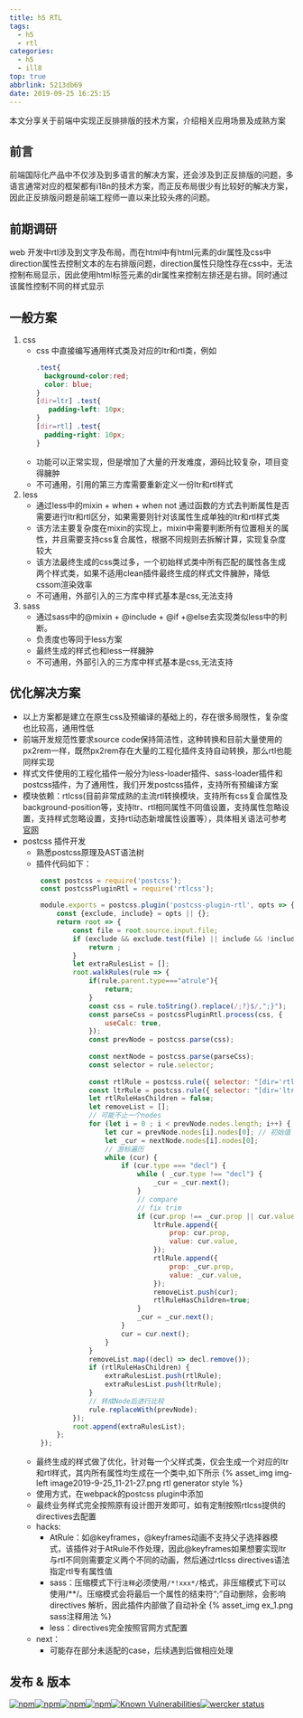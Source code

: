 ```yaml
---
title: h5 RTL
tags:
  - h5
  - rtl
categories:
  - h5
  - ill8
top: true
abbrlink: 5213db69
date: 2019-09-25 16:25:15
---
```

本文分享关于前端中实现正反排排版的技术方案，介绍相关应用场景及成熟方案
## 前言
   前端国际化产品中不仅涉及到多语言的解决方案，还会涉及到正反排版的问题，多语言通常对应的框架都有i18n的技术方案，而正反布局很少有比较好的解决方案，因此正反排版问题是前端工程师一直以来比较头疼的问题。
## 前期调研
   web 开发中rtl涉及到文字及布局，而在html中有html元素的dir属性及css中direction属性去控制文本的左右排版问题，direction属性只隐性存在css中，无法控制布局显示，因此使用html标签元素的dir属性来控制左排还是右排。同时通过该属性控制不同的样式显示
## 一般方案
1. css
    - css 中直接编写通用样式类及对应的ltr和rtl类，例如
        ```css
       .test{
          background-color:red;
          color: blue;
       }
       [dir=ltr] .test{
           padding-left: 10px;
      }
      [dir=rtl] .test{
          padding-right: 10px;
      }
        ```
     - 功能可以正常实现，但是增加了大量的开发难度，源码比较复杂，项目变得臃肿
     - 不可通用，引用的第三方库需要重新定义一份ltr和rtl样式
2. less
    - 通过less中的mixin + when + when not 通过函数的方式去判断属性是否需要进行ltr和rtl区分，如果需要则针对该属性生成单独的ltr和rtl样式类
    - 该方法主要复杂度在mixin的实现上，mixin中需要判断所有位置相关的属性，并且需要支持css复合属性，根据不同规则去拆解计算，实现复杂度较大
    - 该方法最终生成的css类过多，一个初始样式类中所有匹配的属性各生成两个样式类，如果不适用clean插件最终生成的样式文件臃肿，降低cssom渲染效率
    - 不可通用，外部引入的三方库中样式基本是css,无法支持
3. sass
    - 通过sass中的@mixin + @include + @if +@else去实现类似less中的判断。
    - 负责度也等同于less方案
    - 最终生成的样式也和less一样臃肿
    - 不可通用，外部引入的三方库中样式基本是css,无法支持
    
## 优化解决方案
* 以上方案都是建立在原生css及预编译的基础上的，存在很多局限性，复杂度也比较高，通用性低
* 前端开发规范性要求source code保持简洁性，这种转换和目前大量使用的px2rem一样，既然px2rem存在大量的工程化插件支持自动转换，那么rtl也能同样实现
* 样式文件使用的工程化插件一般分为less-loader插件、sass-loader插件和postcss插件，为了通用性，我们开发postcss插件，支持所有预编译方案
* 模块依赖：rtlcss(目前非常成熟的主流rtl转换模块，支持所有css复合属性及background-position等，支持ltr、rtl相同属性不同值设置，支持属性忽略设置，支持样式忽略设置，支持rtl动态新增属性设置等），具体相关语法可参考[官网](https://rtlcss.com/)
* postcss 插件开发
    - 熟悉postcss原理及AST语法树
    - 插件代码如下：
        ```javascript
         const postcss = require('postcss');
         const postcssPluginRtl = require('rtlcss');
      
         module.exports = postcss.plugin('postcss-plugin-rtl', opts => {
             const {exclude, include} = opts || {};
             return root => {
                 const file = root.source.input.file;
                 if (exclude && exclude.test(file) || include && !include.test(file)) {
                     return ;
                 }
                 let extraRulesList = [];
                 root.walkRules(rule => {
                     if(rule.parent.type==="atrule"){
                         return;
                     }
                     const css = rule.toString().replace(/;?}$/,";}");
                     const parseCss = postcssPluginRtl.process(css, {
                         useCalc: true,
                     });
                     const prevNode = postcss.parse(css);
         
                     const nextNode = postcss.parse(parseCss);
                     const selector = rule.selector;
         
                     const rtlRule = postcss.rule({ selector: "[dir='rtl'] " + selector});
                     const ltrRule = postcss.rule({ selector: "[dir='ltr'] " + selector});
                     let rtlRuleHasChildren = false;
                     let removeList = [];
                     // 可能不止一个nodes
                     for (let i = 0 ; i < prevNode.nodes.length; i++) {
                         let cur = prevNode.nodes[i].nodes[0]; // 初始值
                         let _cur = nextNode.nodes[i].nodes[0];
                         // 游标遍历
                         while (cur) {
                             if (cur.type === "decl") {
                                 while ( _cur.type !== "decl") {
                                     _cur = _cur.next();
                                 }
                                 // compare
                                 // fix trim
                                 if (cur.prop !== _cur.prop || cur.value.trim() !== _cur.value.trim()) {
                                     ltrRule.append({
                                         prop: cur.prop,
                                         value: cur.value,
                                     });
                                     rtlRule.append({
                                         prop: _cur.prop,
                                         value: _cur.value,
                                     });
                                     removeList.push(cur);
                                     rtlRuleHasChildren=true;
                                 }
                                 _cur = _cur.next();
                             }
                             cur = cur.next();
                         }
                     }
                     removeList.map((decl) => decl.remove());
                     if (rtlRuleHasChildren) {
                         extraRulesList.push(rtlRule);
                         extraRulesList.push(ltrRule);
                     }
                     // 转成Node后进行比较
                     rule.replaceWith(prevNode);
                 });
                 root.append(extraRulesList);
             };
         });
        ```
    - 最终生成的样式做了优化，针对每一个父样式类，仅会生成一个对应的ltr和rtl样式，其内所有属性均生成在一个类中,如下所示
       {% asset_img img-left image2019-9-25_11-21-27.png rtl generator style %}
    - 使用方式，在webpack的postcss plugin中添加
    - 最终业务样式完全按照原有设计图开发即可，如有定制按照rtlcss提供的directives去配置
    - hacks:
        * AtRule：如@keyframes，@keyframes动画不支持父子选择器模式，该插件对于AtRule不作处理，因此@keyframes如果想要实现ltr与rtl不同则需要定义两个不同的动画，然后通过rtlcss directives语法指定rtl专有属性值
        * sass：压缩模式下行`注释`必须使用`/*!xxx*/`格式，非压缩模式下可以使用/**/。压缩模式会将最后一个属性的结束符“;”自动删除，会影响directives 解析，因此插件内部做了自动补全
        {% asset_img ex_1.png sass注释用法 %}
        * less：directives完全按照官网方式配置
    - next：
        * 可能存在部分未适配的case，后续遇到后做相应处理
## 发布 & 版本
<span class="inline-image hide-alt">[![npm](https://img.shields.io/npm/v/@yanxlg/postcss-rtl.svg?style=flat-square)](https://www.npmjs.com/package/@yanxlg/postcss-rtl)[![npm](https://img.shields.io/npm/l/@yanxlg/postcss-rtl.svg?style=flat-square)](https://www.npmjs.com/package/@yanxlg/postcss-rtl)[![npm](https://img.shields.io/npm/dt/@yanxlg/postcss-rtl.svg?style=flat-square)](https://www.npmjs.com/package/@yanxlg/postcss-rtl)[![npm](https://img.shields.io/npm/dm/@yanxlg/postcss-rtl.svg?style=flat-square)](https://www.npmjs.com/package/@yanxlg/postcss-rtl)[![Known Vulnerabilities](https://snyk.io/test/github/mbrevda/@yanxlg/postcss-rtl/badge.svg)](https://snyk.io/test/github/mbrevda/@yanxlg/postcss-rtl)[![wercker status](https://app.wercker.com/status/51bfd9b8aa6e52acf77310e17f00aff4/s/master "wercker status")](https://app.wercker.com/project/byKey/51bfd9b8aa6e52acf77310e17f00aff4)</span>
